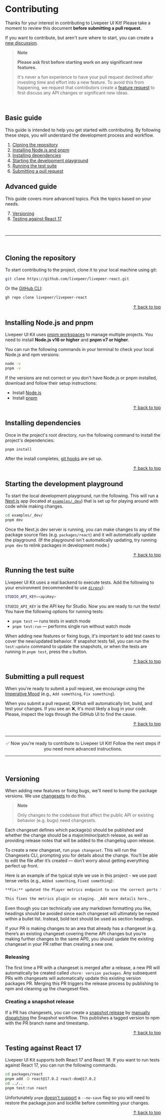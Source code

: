 # Contributing

Thanks for your interest in contributing to Livepeer UI Kit! Please take a moment to review this document **before submitting a pull request.**

If you want to contribute, but aren't sure where to start, you can create a [new discussion](https://github.com/livepeer/livepeer-react/discussions).

> **Note**
>
> **Please ask first before starting work on any significant new features.**
>
> It's never a fun experience to have your pull request declined after investing time and effort into a new feature. To avoid this from happening, we request that contributors create a [feature request](https://github.com/livepeer/livepeer-react/discussions/new?category=ideas) to first discuss any API changes or significant new ideas.

<br>

## Basic guide

This guide is intended to help you get started with contributing. By following these steps, you will understand the development process and workflow.

1. [Cloning the repository](#cloning-the-repository)
2. [Installing Node.js and pnpm](#installing-nodejs-and-pnpm)
3. [Installing dependencies](#installing-dependencies)
4. [Starting the development playground](#starting-the-development-playground)
5. [Running the test suite](#running-the-test-suite)
6. [Submitting a pull request](#submitting-a-pull-request)

## Advanced guide

This guide covers more advanced topics. Pick the topics based on your needs.

7. [Versioning](#versioning)
8. [Testing against React 17](#testing-against-react-17)

<br>

---

<br>

## Cloning the repository

To start contributing to the project, clone it to your local machine using git:

```bash
git clone https://github.com/livepeer/livepeer-react.git
```

Or the [GitHub CLI](https://cli.github.com):

```bash
gh repo clone livepeer/livepeer-react
```

<div align="right">
  <a href="#basic-guide">&uarr; back to top</a></b>
</div>

## Installing Node.js and pnpm

Livepeer UI Kit uses [pnpm workspaces](https://pnpm.io/workspaces) to manage multiple projects. You need to install **Node.js v16 or higher** and **pnpm v7 or higher**.

You can run the following commands in your terminal to check your local Node.js and npm versions:

```bash
node -v
pnpm -v
```

If the versions are not correct or you don't have Node.js or pnpm installed, download and follow their setup instructions:

- Install [Node.js](https://nodejs.org)
- Install [pnpm](https://pnpm.io/installation)

<div align="right">
  <a href="#basic-guide">&uarr; back to top</a></b>
</div>

## Installing dependencies

Once in the project's root directory, run the following command to install the project's dependencies:

```bash
pnpm install
```

After the install completes, [git hooks](https://github.com/toplenboren/simple-git-hooks) are set up.

<div align="right">
  <a href="#basic-guide">&uarr; back to top</a></b>
</div>

## Starting the development playground

To start the local development playground, run the following. This will run a [Next.js](https://nextjs.org) app (located at [`examples/_dev`](../examples/_dev)) that is set up for playing around with code while making changes.

```bash
cd examples/_dev/
pnpm dev
```

Once the Next.js dev server is running, you can make changes to any of the package source files (e.g. `packages/react`) and it will automatically update the playground. (If the playground isn't automatically updating, try running `pnpm dev` to relink packages in development mode.)

<div align="right">
  <a href="#basic-guide">&uarr; back to top</a></b>
</div>

## Running the test suite

Livepeer UI Kit uses a real backend to execute tests. Add the following to your environment (recommended to use [`direnv`](https://github.com/direnv/direnv)):

```bash
STUDIO_API_KEY=<apiKey>
```

`STUDIO_API_KEY` is the API key for Studio. Now you are ready to run the tests! You have the following options for running tests:

- `pnpm test` — runs tests in watch mode
- `pnpm test:run` — performs single run without watch mode

When adding new features or fixing bugs, it's important to add test cases to cover the new/updated behavior. If snapshot tests fail, you can run the `test:update` command to update the snapshots, or when the tests are running in `pnpm test`, press the `u` button.

<div align="right">
  <a href="#basic-guide">&uarr; back to top</a></b>
</div>

## Submitting a pull request

When you're ready to submit a pull request, we encourage using the [Imperative Mood](https://en.wikipedia.org/wiki/Imperative_mood) (e.g., `Add something`, `Fix something`).

When you submit a pull request, GitHub will automatically lint, build, and test your changes. If you see an ❌, it's most likely a bug in your code. Please, inspect the logs through the GitHub UI to find the cause.

<div align="right">
  <a href="#basic-guide">&uarr; back to top</a></b>
</div>

<br>

---

<div align="center">
  ✅ Now you're ready to contribute to Livepeer UI Kit! Follow the next steps if you need more advanced instructions.
</div>

---

<br>

## Versioning

When adding new features or fixing bugs, we'll need to bump the package versions. We use [changesets](https://github.com/changesets/changesets) to do this.

> **Note**
>
> Only changes to the codebase that affect the public API or existing behavior (e.g. bugs) need changesets.

Each changeset defines which package(s) should be published and whether the change should be a major/minor/patch release, as well as providing release notes that will be added to the changelog upon release.

To create a new changeset, run `pnpm changeset`. This will run the Changesets CLI, prompting you for details about the change. You’ll be able to edit the file after it’s created — don’t worry about getting everything perfect up front.

Here is an example of the typical style we use in this project - we use past tense verbs (e.g., `Added something`, `Fixed something`):

```markdown
**Fix:** updated the Player metrics endpoint to use the correct ports for staging and canary environments.

This fixes the metrics plugin on staging. _Add more details here._
```

Even though you can technically use any markdown formatting you like, headings should be avoided since each changeset will ultimately be nested within a bullet list. Instead, bold text should be used as section headings.

If your PR is making changes to an area that already has a changeset (e.g. there’s an existing changeset covering theme API changes but you’re making further changes to the same API), you should update the existing changeset in your PR rather than creating a new one.

### Releasing

The first time a PR with a changeset is merged after a release, a new PR will automatically be created called `chore: version packages`. Any subsequent PRs with changesets will automatically update this existing version packages PR. Merging this PR triggers the release process by publishing to npm and cleaning up the changeset files.

### Creating a snapshot release

If a PR has changesets, you can create a [snapshot release](https://github.com/changesets/changesets/blob/main/docs/snapshot-releases.md) by [manually dispatching](https://github.com/livepeer/livepeer-react/actions/workflows/snapshot.yml) the Snapshot workflow. This publishes a tagged version to npm with the PR branch name and timestamp.

<div align="right">
  <a href="#advanced-guide">&uarr; back to top</a></b>
</div>

## Testing against React 17

Livepeer UI Kit supports both React 17 and React 18. If you want to run tests against React 17, you can run the following commands.

```bash
cd packages/react
pnpm add -D react@17.0.2 react-dom@17.0.2
cd ../..
pnpm test:run react
```

Unfortunately `pnpm` [doesn't support](https://github.com/pnpm/pnpm/issues/2020) a `--no-save` flag so you will need to restore the package.json and lockfile before committing your changes.

<div align="right">
  <a href="#advanced-guide">&uarr; back to top</a></b>
</div>
